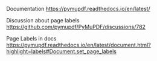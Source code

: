 Documentation
https://pymupdf.readthedocs.io/en/latest/

Discussion about page labels
https://github.com/pymupdf/PyMuPDF/discussions/782

Page Labels in docs
https://pymupdf.readthedocs.io/en/latest/document.html?highlight=labels#Document.set_page_labels
